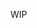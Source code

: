[//]: # (# WeatherApp)

[//]: # ()
[//]: # (### An App to search Weather Conditions made in Go Lang)

[//]: # ()
[//]: # (### Execute)

[//]: # (```)

[//]: # (go run main.go)

[//]: # (```)

[//]: # (### Use)

[//]: # (In browser access:)

[//]: # (```)

[//]: # (http://localhost:8080)

[//]: # (```)

[//]: # (After, insert in the input field the name of the city that you want get the current weather)

WIP